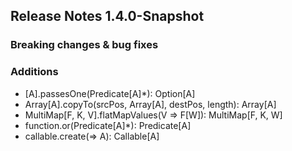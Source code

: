 ## Release Notes 1.4.0-Snapshot

### Breaking changes & bug fixes

### Additions
+ [A].passesOne(Predicate[A]*): Option[A]
+ Array[A].copyTo(srcPos, Array[A], destPos, length): Array[A]
+ MultiMap[F, K, V].flatMapValues(V => F[W]): MultiMap[F, K, W]
+ function.or(Predicate[A]*): Predicate[A]
+ callable.create(=> A): Callable[A]